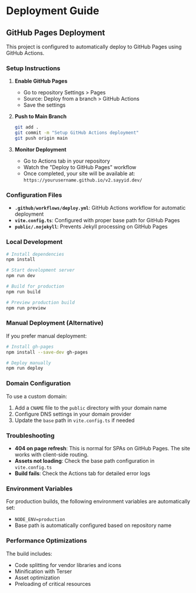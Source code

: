 # Deployment Guide

## GitHub Pages Deployment

This project is configured to automatically deploy to GitHub Pages using GitHub Actions.

### Setup Instructions

1. **Enable GitHub Pages**
   - Go to repository Settings > Pages
   - Source: Deploy from a branch > GitHub Actions
   - Save the settings

2. **Push to Main Branch**
   ```bash
   git add .
   git commit -m "Setup GitHub Actions deployment"
   git push origin main
   ```

3. **Monitor Deployment**
   - Go to Actions tab in your repository
   - Watch the "Deploy to GitHub Pages" workflow
   - Once completed, your site will be available at: `https://yourusername.github.io/v2.sayyid.dev/`

### Configuration Files

- **`.github/workflows/deploy.yml`**: GitHub Actions workflow for automatic deployment
- **`vite.config.ts`**: Configured with proper base path for GitHub Pages
- **`public/.nojekyll`**: Prevents Jekyll processing on GitHub Pages

### Local Development

```bash
# Install dependencies
npm install

# Start development server
npm run dev

# Build for production
npm run build

# Preview production build
npm run preview
```

### Manual Deployment (Alternative)

If you prefer manual deployment:

```bash
# Install gh-pages
npm install --save-dev gh-pages

# Deploy manually
npm run deploy
```

### Domain Configuration

To use a custom domain:

1. Add a `CNAME` file to the `public` directory with your domain name
2. Configure DNS settings in your domain provider
3. Update the `base` path in `vite.config.ts` if needed

### Troubleshooting

- **404 on page refresh**: This is normal for SPAs on GitHub Pages. The site works with client-side routing.
- **Assets not loading**: Check the base path configuration in `vite.config.ts`
- **Build fails**: Check the Actions tab for detailed error logs

### Environment Variables

For production builds, the following environment variables are automatically set:
- `NODE_ENV=production`
- Base path is automatically configured based on repository name

### Performance Optimizations

The build includes:
- Code splitting for vendor libraries and icons
- Minification with Terser
- Asset optimization
- Preloading of critical resources
